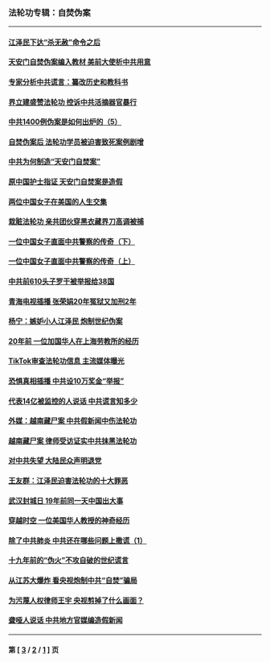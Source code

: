 ### 法轮功专辑：自焚伪案
---
#### [江泽民下达“杀无赦”命令之后](../../pages/nf5562/n13878084.md?09150430) 
#### [天安门自焚伪案编入教材 美前大使析中共用意](../../pages/nf5562/n13791932.md?09150430) 
#### [专家分析中共谎言：纂改历史和教科书](../../pages/nf5562/n13781542.md?09150430) 
#### [界立建盛赞法轮功 控诉中共活摘器官暴行](../../pages/nf5562/n13781971.md?09150430) 
#### [中共1400例伪案是如何出炉的（5）](../../pages/nf5562/n13226831.md?09150430) 
#### [自焚伪案后 法轮功学员被迫害致死案例剧增](../../pages/nf5562/n13190600.md?09150430) 
#### [中共为何制造“天安门自焚案”](../../pages/nf5562/n13183270.md?09150430) 
#### [原中国护士指证 天安门自焚案是造假](../../pages/nf5562/n13172289.md?09150430) 
#### [两位中国女子在美国的人生交集](../../pages/nf5562/n13156138.md?09150430) 
#### [栽赃法轮功 亲共团伙穿黑衣藏界刀高调被捕](../../pages/nf5562/n13073780.md?09150430) 
#### [一位中国女子直面中共警察的传奇（下）](../../pages/nf5562/n12989706.md?09150430) 
#### [一位中国女子直面中共警察的传奇（上）](../../pages/nf5562/n12985072.md?09150430) 
#### [中共前610头子罗干被举报给38国](../../pages/nf5562/n12975419.md?09150430) 
#### [青海电视插播 张荣娟20年冤狱又加刑2年](../../pages/nf5562/n12738166.md?09150430) 
#### [杨宁：嫉妒小人江泽民 炮制世纪伪案](../../pages/nf5562/n12724108.md?09150430) 
#### [20年前 一位加国华人在上海劳教所的经历](../../pages/nf5562/n12707932.md?09150430) 
#### [TikTok审查法轮功信息 主流媒体曝光](../../pages/nf5562/n12362336.md?09150430) 
#### [恐惧真相插播 中共设10万奖金“举报”](../../pages/nf5562/n12306396.md?09150430) 
#### [代表14亿被监控的人说话 中共谎言知多少](../../pages/nf5562/n12297484.md?09150430) 
#### [外媒：越南藏尸案 中共假新闻中伤法轮功](../../pages/nf5562/n12264411.md?09150430) 
#### [越南藏尸案 律师受访证实中共抹黑法轮功](../../pages/nf5562/n12261878.md?09150430) 
#### [对中共失望 大陆民众声明退党](../../pages/nf5562/n12187315.md?09150430) 
#### [王友群：江泽民迫害法轮功的十大罪恶](../../pages/nf5562/n12169074.md?09150430) 
#### [武汉封城日 19年前同一天中国出大事](../../pages/nf5562/n12150901.md?09150430) 
#### [穿越时空  一位美国华人教授的神奇经历](../../pages/nf5562/n12097460.md?09150430) 
#### [除了中共肺炎 中共还在哪些问题上撒谎（1）](../../pages/nf5562/n11955770.md?09150430) 
#### [十九年前的“伪火”不攻自破的世纪谎言](../../pages/nf5562/n11813238.md?09150430) 
#### [从江苏大爆炸 看央视炮制中共“自焚”骗局](../../pages/nf5562/n11140275.md?09150430) 
#### [为污蔑人权律师王宇 央视剪掉了什么画面？](../../pages/nf5562/n11130142.md?09150430) 
#### [聋哑人说话 中共地方官媒编造假新闻](../../pages/nf5562/n11006067.md?09150430) 

---
#### 第 [ [3](./3.md?09150430) / [2](./2.md?09150430) / [1](./1.md?09150430) ] 页
